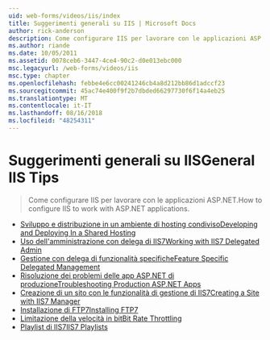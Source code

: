 ```yaml
---
uid: web-forms/videos/iis/index
title: Suggerimenti generali su IIS | Microsoft Docs
author: rick-anderson
description: Come configurare IIS per lavorare con le applicazioni ASP.NET.
ms.author: riande
ms.date: 10/05/2011
ms.assetid: 0078ceb6-3447-4ce4-90c2-d0e013ebc000
msc.legacyurl: /web-forms/videos/iis
msc.type: chapter
ms.openlocfilehash: febbe4e6cc00241246cb4a8d212bb86d1adccf23
ms.sourcegitcommit: 45ac74e400f9f2b7dbded66297730f6f14a4eb25
ms.translationtype: MT
ms.contentlocale: it-IT
ms.lasthandoff: 08/16/2018
ms.locfileid: "48254311"
---
```

<a name="general-iis-tips"></a><span data-ttu-id="91fa3-103">Suggerimenti generali su IIS</span><span class="sxs-lookup"><span data-stu-id="91fa3-103">General IIS Tips</span></span>
====================
> <span data-ttu-id="91fa3-104">Come configurare IIS per lavorare con le applicazioni ASP.NET.</span><span class="sxs-lookup"><span data-stu-id="91fa3-104">How to configure IIS to work with ASP.NET applications.</span></span>


- [<span data-ttu-id="91fa3-105">Sviluppo e distribuzione in un ambiente di hosting condiviso</span><span class="sxs-lookup"><span data-stu-id="91fa3-105">Developing and Deploying In a Shared Hosting</span></span>](developing-and-deploying-in-a-shared-hosting.md)
- [<span data-ttu-id="91fa3-106">Uso dell'amministrazione con delega di IIS7</span><span class="sxs-lookup"><span data-stu-id="91fa3-106">Working with IIS7 Delegated Admin</span></span>](working-with-iis7-deligated-admin.md)
- [<span data-ttu-id="91fa3-107">Gestione con delega di funzionalità specifiche</span><span class="sxs-lookup"><span data-stu-id="91fa3-107">Feature Specific Delegated Management</span></span>](feature-specific-delegated-management.md)
- [<span data-ttu-id="91fa3-108">Risoluzione dei problemi delle app ASP.NET di produzione</span><span class="sxs-lookup"><span data-stu-id="91fa3-108">Troubleshooting Production ASP.NET Apps</span></span>](troubleshooting-production-aspnet-apps.md)
- [<span data-ttu-id="91fa3-109">Creazione di un sito con le funzionalità di gestione di IIS7</span><span class="sxs-lookup"><span data-stu-id="91fa3-109">Creating a Site with IIS7 Manager</span></span>](creating-a-site-with-iis7-manager.md)
- [<span data-ttu-id="91fa3-110">Installazione di FTP7</span><span class="sxs-lookup"><span data-stu-id="91fa3-110">Installing FTP7</span></span>](installing-ftp7.md)
- [<span data-ttu-id="91fa3-111">Limitazione della velocità in bit</span><span class="sxs-lookup"><span data-stu-id="91fa3-111">Bit Rate Throttling</span></span>](bit-rate-throttling.md)
- [<span data-ttu-id="91fa3-112">Playlist di IIS7</span><span class="sxs-lookup"><span data-stu-id="91fa3-112">IIS7 Playlists</span></span>](iis7-playlists.md)
